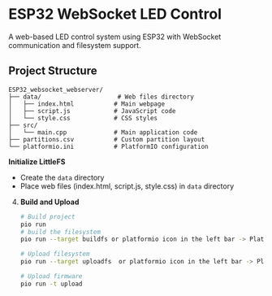 # ESP32 WebSocket LED Control

A web-based LED control system using ESP32 with WebSocket communication and filesystem support.

## Project Structure
```
ESP32_websocket_webserver/
├── data/                     # Web files directory
│   ├── index.html           # Main webpage
│   ├── script.js            # JavaScript code
│   └── style.css            # CSS styles
├── src/
│   └── main.cpp             # Main application code
├── partitions.csv           # Custom partition layout
└── platformio.ini           # PlatformIO configuration
```
 **Initialize LittleFS**
   - Create the `data` directory
   - Place web files (index.html, script.js, style.css) in `data` directory

4. **Build and Upload**
   ```bash
   # Build project
   pio run
   # build the filesystem
   pio run --target buildfs or platformio icon in the left bar -> Platform -> Build Filesystem Image

   # Upload filesystem
   pio run --target uploadfs  or platformio icon in the left bar -> Platform -> Upload Filesystem Image

   # Upload firmware
   pio run -t upload
   ```
